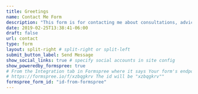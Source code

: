 ```yaml
---
title: Greetings
name: Contact Me Form
description: "This form is for contacting me about consultations, advice, or anything that I can do to help you out."
date: 2019-02-25T13:38:41-06:00
draft: false
url: contact
type: form
layout: split-right # split-right or split-left
submit_button_label: Send Message
show_social_links: true # specify social accounts in site config
show_poweredby_formspree: true
# From the Integration tab in Formspree where it says Your form's endpoint is:
# https://formspree.io/f/xzbqgkrv The id will be "xzbqgkrv"" 
formspree_form_id: "id-from-formspree"
---
```


